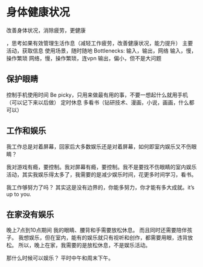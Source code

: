 # 身体健康状况

改善身体状况，消除疲劳，更健康

，思考如果有效管理生活作息（减轻工作疲劳，改善健康状况，能力提升） 主要活动，获取信息 使用场景，随时随地 Bottlenecks: 输入，输出，网络 输入，慢，操作繁琐 网络，慢，操作繁琐，连vpn 输出，偏小，但不是大问题


## 保护眼睛
控制手机使用时间
Be picky，只用来做最有用的事，不要一想起什么就用手机（可以记下来以后做）
定时休息
多看书（钻研技术、漫画，小说，画画，什么都可以）

## 工作和娱乐

我工作总是对着屏幕，回家后大多数娱乐还是对着屏幕，如何即室内娱乐又不伤眼睛？

我对游戏有瘾，要控制。我对屏幕有瘾，要控制。我不是要找不伤眼睛的室内娱乐活动，其实我娱乐得太多了，我需要的是减少娱乐时间，花更多时间学习，看书。


我工作够努力了吗？
其实这是没有边界的，你能多努力，你才能有多大成就。it’s up to you.

## 在家没有娱乐
晚上7点到10点期间
我的眼睛、腰背和手需要放松休息。
而且同时还需要陪伴孩子。
我想娱乐，但在室内，能有的娱乐就只有视听和创作，都需要用眼，违背放松。
所以，晚上在家，我需要的是放松休息，不是娱乐活动。

那什么时候可以娱乐？
平时中午和周末下午。